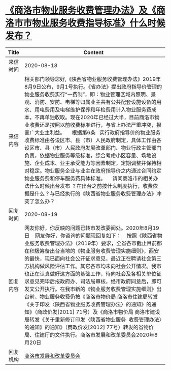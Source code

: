 # [《商洛市物业服务收费管理办法》及《商洛市市物业服务收费指导标准》什么时候发布？](http://www.shangluo.gov.cn/zmhd/ldxxxx.jsp?urltype=leadermail.LeaderMailContentUrl&wbtreeid=1112&leadermailid=6335)

| Title |                                                                                                                                                                                                                              Content                                                                                                                                                                                                                               |
|:-----:|--------------------------------------------------------------------------------------------------------------------------------------------------------------------------------------------------------------------------------------------------------------------------------------------------------------------------------------------------------------------------------------------------------------------------------------------------------------------|
| 来信时间  | 2020-08-18                                                                                                                                                                                                                                                                                                                                                                                                                                                         |
| 来信内容  | 相关部门领导您好,《陕西省物业服务收费管理办法》2019年8月9日公布，9月1号执行。《省办法》提出政府指导价管理的物业服务收费实行“一费制”，即：物业管理区域内照明、景观、消防、安防、电梯等归属业主共有公共配套设施设备的用水、用电费用及电梯维护保养和年检费用计入物业服务费成本，不再单独收取。现在2020年已经过大半，目前商洛市物业收费还是按照以前收费标准进行，与省上办法严重冲突，损害广大业主利益。     根据第6条   实行政府指导价的物业服务收费标准由各设区市、县（市）人民政府制定，具体工作由各设区市、县（市）人民政府发展改革部门、物业行政主管部门负责，依据物业服务等级标准，综合考虑小区容量、场地设施、企业成本、业主承受能力等因素制定，定期调整并保持相对稳定。物业服务企业与业主在政府指导价之内通过合同约定物业服务费和停车服务费具体标准。     请问商洛市的相关办法什么时候出台发布 ？在出台之前按什么制度执行，收费依据是什么？与已经执行的《陕西省物业服务收费管理办法》冲突了怎么办？ |
| 回复时间  | 2020-08-19                                                                                                                                                                                                                                                                                                                                                                                                                                                         |
| 回复内容  | 网友你好，你反映的问题已转市发改委阅处。2020年8月19日    网友你好，你咨询的问题现回复如下：    按照《陕西省物业服务收费管理办法》（2019年）要求，全省各市截止目前都在积极筹备出台当地的《物业服务收费管理实施细则》，西安的最快，现已面向社会公开征求意见，最近正在聘请社会第三方机构做风险评估工作。其它各市均未向社会公开情况。我市也正在认真做好这方面的基础工作，待向社会及各相关单位征求意见完毕后报政府办、司法局审核，经市政府同意后，即可发文公开执行。在我市新的《物业服务收费管理实施细则》出台前，物业服务收费仍按《商洛市物价局 商洛市住建局转发《关于印发〈陕西省物业服务收费管理办法〉的通知》的通知》（商政价发[2011] 71号）及《商洛市物价局 商洛市建设局转发《关于重新修订印发〈陕西省物业服务  收费管理办法〉的通知》的通知》（商政价发[2012] 77号）转发的省物价局、住建厅的文件执行。商洛市发展和改革委员会2020年8月20日                      |
| 回复机构  | [商洛市发展和改革委员会](../../category/agencies/商洛市发展和改革委员会.md)                                                                                                                                                                                                                                                                                                                                                                                                              |